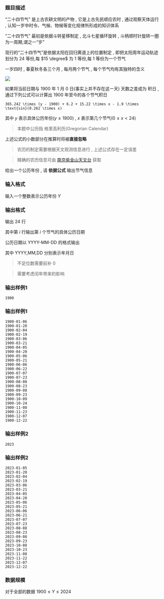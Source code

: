 ### 题目描述
“二十四节气” 是上古农耕文明的产物 , 它是上古先民顺应农时 , 通过观察天体运行 , 认知一岁中时令、气候、物候等变化规律所形成的知识体系

“二十四节气” 最初是依据斗转星移制定 , 北斗七星循环旋转 , 斗柄顺时针旋转一圈为一周期,谓之一“岁”

现行的“二十四节气”是依据太阳在回归黄道上的位置制定 , 即把太阳周年运动轨迹划分为 $24$ 等份,每 $15 \degree$ 为 $1$ 等份,每 $1$ 等份为一个节气

一岁四时 , 春夏秋冬各三个月 , 每月两个节气 , 每个节气均有其独特的含义

![](https://syc-oj-file.oss-cn-shenzhen.aliyuncs.com/img/2024011618542824.png)

如果将当前日期与 $1900$ 年 $1$ 月 $0$ 日(事实上并不存在这一天) 天数之差成为 积日 , 通过下列公式可以计算出 $1900$ 年至今的各个节气积日

```katex
365.242 \times (y - 1900) + 6.2 + 15.22 \times x - 1.9 \times \text{sin}(0.262 \times x)
```

其中 $y$ 表示具体公历年份($y \geq 1900$) , $x$ 表示第几个节气($0 \leq x \lt 24$)

> 本题中公历指 格里高利历($\text{Gregorian Calendar}$)

上述公式的小数部分在推算时将被**直接忽略**

> 农历的制定需要根据天文观测信息进行 , 上述公式存在一定误差

> 精确的农历信息可由 [南京紫金山天文台](http://www.pmo.cas.cn/xwdt2019/kpdt2019/202203/t20220309_6386774.html "南京紫金山天文台历算室") 获取

给出一个公历年份 , 请 **依据公式** 输出节气信息
### 输入格式
输入一个整数表示公历年份 $Y$

### 输出格式
输出 $24$ 行

其中第 $i$ 行输出第 $i$ 个节气的具体公历日期

公历日期以 $\text{YYYY-MM-DD}$ 的格式输出

其中 $\text{YYYY,MM,DD}$ 分别表示年月日

> 不足位数需要前补 $0$

> 需要考虑闰年带来的影响

### 输出样例1
```
1900
```
### 输出样例1
```
1900-01-06
1900-01-20
1900-02-04
1900-02-19
1900-03-06
1900-03-21
1900-04-05
1900-04-20
1900-05-06
1900-05-21
1900-06-06
1900-06-22
1900-07-07
1900-07-23
1900-08-08
1900-08-23
1900-09-08
1900-09-23
1900-10-09
1900-10-24
1900-11-08
1900-11-23
1900-12-07
1900-12-22
```
### 输出样例2
```
2023
```
### 输出样例2
```
2023-01-05
2023-01-20
2023-02-04
2023-02-19
2023-03-06
2023-03-21
2023-04-05
2023-04-20
2023-05-06
2023-05-21
2023-06-06
2023-06-21
2023-07-07
2023-07-23
2023-08-08
2023-08-23
2023-09-08
2023-09-23
2023-10-08
2023-10-23
2023-11-08
2023-11-22
2023-12-07
2023-12-22
```

### 数据规模
对于全部的数据 $1900 \leq Y \leq 2024$